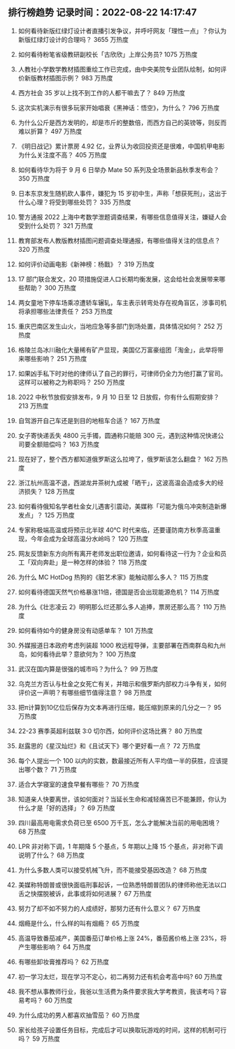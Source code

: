 
## 排行榜趋势 记录时间：2022-08-22 14:17:47
  
  1. 如何看待新版红绿灯设计者直播引发争议，并呼吁网友「理性一点」？你认为新版红绿灯设计的合理吗？ 3655 万热度
    
  2. 如何看待粉笔省级教研副校长「古欣欣」上岸公务员? 1075 万热度
    
  3. 人教社小学数学教材插图重绘工作已完成，由中央美院专业团队绘制，如何评价新版教材插图示例？ 983 万热度
    
  4. 西方社会 35 岁以上找不到工作的人都干嘛去了？ 849 万热度
    
  5. 这次实机演示有很多玩家开始唱衰《黑神话：悟空》，为什么？ 796 万热度
    
  6. 为什么公斤是西方发明的，却是市斤的整数倍，而西方自己的英镑等，则反而难以折算？ 497 万热度
    
  7. 《明日战记》累计票房 4.92 亿，业界认为收回投资还是很难，中国机甲电影为什么关注度不高？ 405 万热度
    
  8. 如何看待华为将于 9 月 6 日举办 Mate 50 系列及全场景新品秋季发布会？ 350 万热度
    
  9. 日本东京发生随机砍人事件，嫌犯为 15 岁初中生，声称「想获死刑」，这出于什么心理？将受到哪些处罚？ 335 万热度
    
  10. 警方通报 2022 上海中考数学泄题调查结果，有哪些信息值得关注，嫌疑人会受到什么处罚？ 321 万热度
    
  11. 教育部发布人教版教材插图问题调查处理通报，有哪些值得关注的信息点？ 320 万热度
    
  12. 如何评价动画电影《新神榜：杨戬》？ 319 万热度
    
  13. 17 部门联合发文，20 项措施促进人口长期均衡发展，这会给社会发展带来哪些帮助？ 300 万热度
    
  14. 两女童地下停车场乘凉遭轿车辗轧，车主表示转弯处存在视角盲区，涉事司机将承担哪些法律责任？ 253 万热度
    
  15. 重庆巴南区发生山火，当地应急等多部门到场处置，具体情况如何？ 252 万热度
    
  16. 格陵兰岛冰川融化大量稀有矿产显现，美国亿万富豪组团「淘金」，此举将带来哪些影响？ 251 万热度
    
  17. 如果凶手私下时对他的律师认了自己的罪行，可律师仍全力为他打赢了官司。这样可以被称之为称职吗？ 250 万热度
    
  18. 2022 中秋节放假安排发布，9 月 10 日至 12 日放假，你有什么假期安排？ 213 万热度
    
  19. 自驾游开自己车还是到目的地租车合适？ 167 万热度
    
  20. 女子寄快递丢失 4800 元手镯，圆通称只能赔 300 元，遇到这种情况快递公司要全额赔偿吗？ 163 万热度
    
  21. 现在好了，整个西方都知道俄罗斯这么拉垮了，俄罗斯该怎么翻盘？ 162 万热度
    
  22. 浙江杭州高温不退，西湖龙井茶树九成被「晒干」，这波高温会造成多大的经济损失？ 128 万热度
    
  23. 如何看待俄知名学者杜金女儿遇害引震动，美媒称「可能为俄乌冲突制造新爆发点」？ 125 万热度
    
  24. 专家称极端高温或将预示北半球 40℃ 时代来临，还要谨防南方秋季高温重现，今年会成为全球高温分水岭吗？ 120 万热度
    
  25. 网友反馈新东方向所有离开老师发出职位邀请，如何看待这一行为？企业和员工「双向奔赴」是一种怎样的体验？ 118 万热度
    
  26. 为什么 MC HotDog 热狗的《脏艺术家》能触动那么多人？ 115 万热度
    
  27. 如何看待德国天然气价格暴涨11倍，德国是否会出现能源危机？ 114 万热度
    
  28. 为什么《壮志凌云 2》明明那么烂还那么多人追捧，票房还那么高？ 110 万热度
    
  29. 如何看待如今的健身房没有动感单车？ 101 万热度
    
  30. 外媒报道日本政府考虑列装超 1000 枚远程导弹，主要部署在西南群岛和九州岛，如何看待此举？意欲何为？ 100 万热度
    
  31. 武汉在国内算是很强的城市吗？为什么？ 99 万热度
    
  32. 乌克兰方否认与杜金之女死亡有关，并暗示和俄罗斯内部权力斗争有关，如何评价这一声明？有哪些细节值得注意？ 98 万热度
    
  33. 把π计算到10亿位后保存为文本再进行压缩，能压缩到原来的几分之一？ 95 万热度
    
  34. 22-23 赛季英超利兹联 3:0 切尔西，如何评价这场比赛？ 80 万热度
    
  35. 赵露思的《星汉灿烂》和《且试天下》哪个更好看一点？ 72 万热度
    
  36. 每个人提出一个 100 以内的实数，数最接近所有人平均值一半的获胜，应该提出哪个数？ 71 万热度
    
  37. 适合大学寝室的速食早餐有哪些？ 70 万热度
    
  38. 知道亲人快要离世，该如何面对？当延长生命和减轻痛苦已不能兼顾，你认为什么才是「好的选择」？ 69 万热度
    
  39. 四川最高用电需求负荷已至 6500 万千瓦，怎么才能解决当前的用电困境？ 68 万热度
    
  40. LPR 非对称下调，1 年期降 5 个基点，5 年期以上降 15 个基点，非对称下调说明了什么？ 68 万热度
    
  41. 为什么多数人类可以接受机械飞升，而不能接受基因改造？ 68 万热度
    
  42. 美媒称特朗普或很快面临刑事起诉，一位熟悉特朗普团队的律师称他无法以口舌之快摆脱被诉，此事或将如何进展？ 67 万热度
    
  43. 努力了却不如不努力的人成绩好，那努力还有什么意义？ 67 万热度
    
  44. 烟瘾是什么，什么样的叫有烟瘾？ 65 万热度
    
  45. 高温导致番茄减产，美国番茄订单价格上涨 24%，番茄酱价格上涨 23%，将产生哪些影响？ 64 万热度
    
  46. 有哪些卸妆膏推荐吗？ 62 万热度
    
  47. 初一学习太烂，现在学习不定心，初二再努力还有机会考高中吗? 60 万热度
    
  48. 我不想从事教师行业，我爸以生活费为条件要求我大学考教资，我该考吗？容易考吗？ 60 万热度
    
  49. 为什么成功的男人都喜欢抽雪茄？ 60 万热度
    
  50. 家长给孩子设置任务目标，完成后才可以换取玩游戏的时间，这样的机制可行吗？ 59 万热度
    